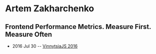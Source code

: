 # Artem Zakharchenko

## Frontend Performance Metrics. Measure First. Measure Often
- 2016 Jul 30 -- [VinnytsiaJS 2016](https://www.youtube.com/watch?v=mUG0iVj3Bb0)    
